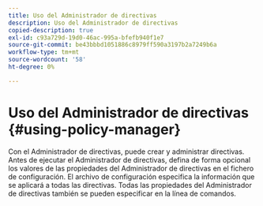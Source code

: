 ```yaml
---
title: Uso del Administrador de directivas
description: Uso del Administrador de directivas
copied-description: true
exl-id: c93a729d-19d0-46ac-995a-bfefb940f1e7
source-git-commit: be43bbbd1051886c8979ff590a3197b2a7249b6a
workflow-type: tm+mt
source-wordcount: '58'
ht-degree: 0%

---
```


# Uso del Administrador de directivas {#using-policy-manager}

Con el Administrador de directivas, puede crear y administrar directivas. Antes de ejecutar el Administrador de directivas, defina de forma opcional los valores de las propiedades del Administrador de directivas en el fichero de configuración. El archivo de configuración especifica la información que se aplicará a todas las directivas. Todas las propiedades del Administrador de directivas también se pueden especificar en la línea de comandos.
